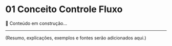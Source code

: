# 01 Conceito Controle Fluxo

📌 Conteúdo em construção...

---

(Resumo, explicações, exemplos e fontes serão adicionados aqui.)